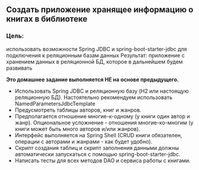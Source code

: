 ## Создать приложение хранящее информацию о книгах в библиотеке

### Цель:
использовать возможности Spring JDBC и spring-boot-starter-jdbc для подключения к реляционным базам данных Результат: приложение с хранением данных в реляционной БД, которое в дальнейшем будем развивать

<b>Это домашнее задание выполняется НЕ на основе предыдущего.</b>

- Использовать Spring JDBC и реляционную базу (H2 или настоящую реляционную БД). Настоятельно рекомендуем использовать NamedParametersJdbcTemplate
- Предусмотреть таблицы авторов, книг и жанров.
- Предполагается отношение многие-к-одному (у книги один автор и жанр). Опциональное усложнение - отношения многие-ко-многим (у книги может быть много авторов и/или жанров).
- Интерфейс выполняется на Spring Shell (CRUD книги обязателен, операции с авторами и жанрами - как будет удобно).
- Скрипт создания таблиц и скрипт заполнения данными должны автоматически запускаться с помощью spring-boot-starter-jdbc.
- Написать тесты для всех методов DAO и сервиса работы с книгами.